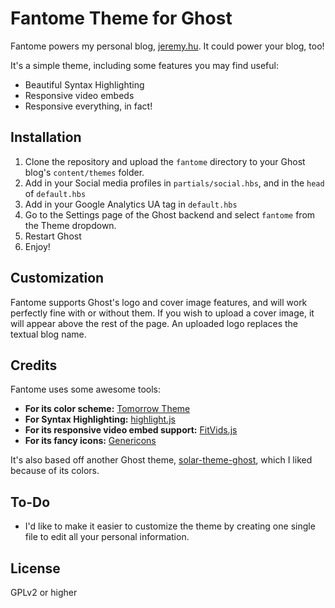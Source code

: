 Fantome Theme for Ghost
=====================

Fantome powers my personal blog, [jeremy.hu](http://jeremy.hu). It could power your blog, too!

It's a simple theme, including some features you may find useful:
- Beautiful Syntax Highlighting
- Responsive video embeds
- Responsive everything, in fact!

Installation
--------------

1. Clone the repository and upload the `fantome` directory to your Ghost blog's `content/themes` folder.
2. Add in your Social media profiles in `partials/social.hbs`, and in the `head` of `default.hbs`
3. Add in your Google Analytics UA tag in `default.hbs`
4. Go to the Settings page of the Ghost backend and select `fantome` from the Theme dropdown.
5. Restart Ghost
6. Enjoy!


Customization
-------------

Fantome supports Ghost's logo and cover image features, and will work perfectly fine with or without them. If you wish to upload a cover image, it will appear above the rest of the page. An uploaded logo replaces the textual blog name.

Credits
-------------

Fantome uses some awesome tools:

- **For its color scheme:** [Tomorrow Theme](https://github.com/chriskempson/tomorrow-theme)
- **For Syntax Highlighting:** [highlight.js](https://github.com/isagalaev/highlight.js)
- **For its responsive video embed support:** [FitVids.js](https://github.com/davatron5000/FitVids.js)
- **For its fancy icons:** [Genericons](http://genericons.com/)

It's also based off another Ghost theme, [solar-theme-ghost](https://github.com/redwallhp/solar-theme-ghost), which I liked because of its colors. 

To-Do
-----

- I'd like to make it easier to customize the theme by creating one single file to edit all your personal information.

License
---------

GPLv2 or higher
